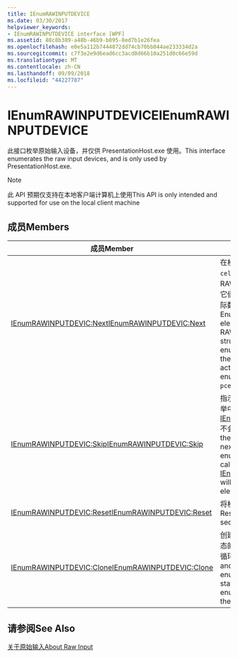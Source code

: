 ```yaml
---
title: IEnumRAWINPUTDEVICE
ms.date: 03/30/2017
helpviewer_keywords:
- IEnumRAWINPUTDEVICE interface [WPF]
ms.assetid: 88c8b389-a48b-46b9-b895-8ed7b1e26fea
ms.openlocfilehash: e0e5a112b7444872dd74cb70bb044ae233334d2a
ms.sourcegitcommit: c7f3e2e9d6ead6cc3acd0d66b10a251d0c66e59d
ms.translationtype: MT
ms.contentlocale: zh-CN
ms.lasthandoff: 09/09/2018
ms.locfileid: "44227787"
---
```

# <a name="ienumrawinputdevice"></a><span data-ttu-id="5c319-102">IEnumRAWINPUTDEVICE</span><span class="sxs-lookup"><span data-stu-id="5c319-102">IEnumRAWINPUTDEVICE</span></span>
<span data-ttu-id="5c319-103">此接口枚举原始输入设备，并仅供 PresentationHost.exe 使用。</span><span class="sxs-lookup"><span data-stu-id="5c319-103">This interface enumerates the raw input devices, and is only used by PresentationHost.exe.</span></span>  
  
> [!NOTE]
>  <span data-ttu-id="5c319-104">此 API 预期仅支持在本地客户端计算机上使用</span><span class="sxs-lookup"><span data-stu-id="5c319-104">This API is only intended and supported for use on the local client machine</span></span>  
  
## <a name="members"></a><span data-ttu-id="5c319-105">成员</span><span class="sxs-lookup"><span data-stu-id="5c319-105">Members</span></span>  
  
|<span data-ttu-id="5c319-106">成员</span><span class="sxs-lookup"><span data-stu-id="5c319-106">Member</span></span>|<span data-ttu-id="5c319-107">描述</span><span class="sxs-lookup"><span data-stu-id="5c319-107">Description</span></span>|  
|------------|-----------------|  
|[<span data-ttu-id="5c319-108">IEnumRAWINPUTDEVIC:Next</span><span class="sxs-lookup"><span data-stu-id="5c319-108">IEnumRAWINPUTDEVIC:Next</span></span>](../../../../docs/framework/wpf/app-development/ienumrawinputdevic-next.md)|<span data-ttu-id="5c319-109">在枚举器列表中枚举下一个 `celt` 元素（即 RAWINPUTDEVICE 结构），将它们和 `rgelt` 中枚举元素的实际数量返回至 `pceltFetched`。</span><span class="sxs-lookup"><span data-stu-id="5c319-109">Enumerates the next `celt` elements (that is, RAWINPUTDEVICE structures) in the enumerator's list, returning them in `rgelt` along with the actual number of enumerated elements in `pceltFetched`.</span></span>|  
|[<span data-ttu-id="5c319-110">IEnumRAWINPUTDEVIC:Skip</span><span class="sxs-lookup"><span data-stu-id="5c319-110">IEnumRAWINPUTDEVIC:Skip</span></span>](../../../../docs/framework/wpf/app-development/ienumrawinputdevic-skip.md)|<span data-ttu-id="5c319-111">指示枚举器跳过下一步`celt`枚举中的元素，以便下次调用[IEnumRAWINPUTDEVIC:Next](../../../../docs/framework/wpf/app-development/ienumrawinputdevic-next.md)不会返回这些元素。</span><span class="sxs-lookup"><span data-stu-id="5c319-111">Instructs the enumerator to skip the next `celt` elements in the enumeration so that the next call to [IEnumRAWINPUTDEVIC:Next](../../../../docs/framework/wpf/app-development/ienumrawinputdevic-next.md) will not return those elements.</span></span>|  
|[<span data-ttu-id="5c319-112">IEnumRAWINPUTDEVIC:Reset</span><span class="sxs-lookup"><span data-stu-id="5c319-112">IEnumRAWINPUTDEVIC:Reset</span></span>](../../../../docs/framework/wpf/app-development/ienumrawinputdevic-reset.md)|<span data-ttu-id="5c319-113">将枚举序列重置到开头。</span><span class="sxs-lookup"><span data-stu-id="5c319-113">Resets the enumeration sequence to the beginning.</span></span>|  
|[<span data-ttu-id="5c319-114">IEnumRAWINPUTDEVIC:Clone</span><span class="sxs-lookup"><span data-stu-id="5c319-114">IEnumRAWINPUTDEVIC:Clone</span></span>](../../../../docs/framework/wpf/app-development/ienumrawinputdevic-clone.md)|<span data-ttu-id="5c319-115">创建一个与当权枚举器相同状态的原始输入设备枚举器，以循环访问相同的列表。</span><span class="sxs-lookup"><span data-stu-id="5c319-115">Creates another raw input device enumerator with the same state as the current enumerator to iterate over the same list.</span></span>|  
  
## <a name="see-also"></a><span data-ttu-id="5c319-116">请参阅</span><span class="sxs-lookup"><span data-stu-id="5c319-116">See Also</span></span>  
 [<span data-ttu-id="5c319-117">关于原始输入</span><span class="sxs-lookup"><span data-stu-id="5c319-117">About Raw Input</span></span>](https://msdn.microsoft.com/library/default.asp?url=/library/winui/winui/windowsuserinterface/userinput/rawinput/aboutrawinput.asp)

